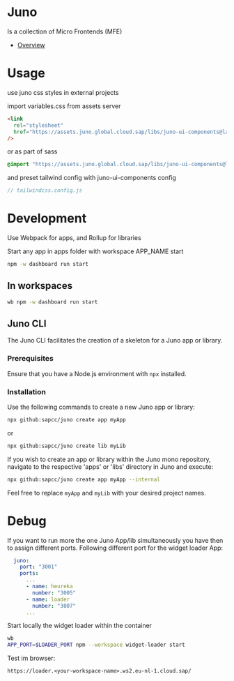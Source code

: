# Juno

Is a collection of Micro Frontends (MFE)

- [Overview](https://assets.juno.global.cloud.sap)

# Usage

use juno css styles in external projects

import variables.css from assets server

```html
<link
  rel="stylesheet"
  href="https://assets.juno.global.cloud.sap/libs/juno-ui-components@latest/build/lib/variables.css"
/>
```

or as part of sass

```sass
@import "https://assets.juno.global.cloud.sap/libs/juno-ui-components@latest/build/lib/variables.css";
```

and preset tailwind config with juno-ui-components config

```js
// tailwindcss.config.js
```

# Development

Use Webpack for apps, and Rollup for libraries

Start any app in apps folder with workspace APP_NAME start

```bash
npm -w dashboard run start
```

## In workspaces

```bash
wb npm -w dashboard run start
```

## Juno CLI

The Juno CLI facilitates the creation of a skeleton for a Juno app or library.

### Prerequisites

Ensure that you have a Node.js environment with `npx` installed.

### Installation

Use the following commands to create a new Juno app or library:

```bash
npx github:sapcc/juno create app myApp
```

or

```bash
npx github:sapcc/juno create lib myLib
```

If you wish to create an app or library within the Juno mono repository, navigate to the respective 'apps' or 'libs' directory in Juno and execute:

```bash
npx github:sapcc/juno create app myApp --internal
```

Feel free to replace `myApp` and `myLib` with your desired project names.

# Debug

If you want to run more the one Juno App/lib simultaneously you have then to assign different ports.
Following different port for the widget loader App:

```yaml
  juno:
    port: "3001"
    ports:
      ...
      - name: heureka
        number: "3005"
      - name: loader
        number: "3007"
      ...
```

Start locally the widget loader within the container

```bash
wb
APP_PORT=$LOADER_PORT npm --workspace widget-loader start
```

Test im browser:

```
https://loader.<your-workspace-name>.ws2.eu-nl-1.cloud.sap/
```
